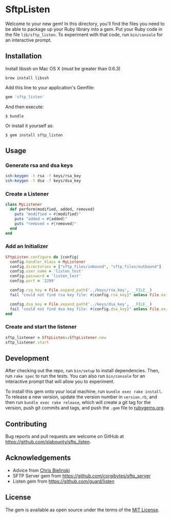# SftpListen

Welcome to your new gem! In this directory, you'll find the files you need to be able to package up your Ruby library into a gem. Put your Ruby code in the file `lib/sftp_listen`. To experiment with that code, run `bin/console` for an interactive prompt.

## Installation

Install libssh on Mac OS X (must be greater than 0.6.3)
```
brew install libssh
```

Add this line to your application's Gemfile:

```ruby
gem 'sftp_listen'
```

And then execute:

    $ bundle

Or install it yourself as:

    $ gem install sftp_listen

## Usage

### Generate rsa and dsa keys
```bash
ssh-keygen -t rsa -f keys/rsa_key
ssh-keygen -t dsa -f keys/dsa_key
```

### Create a Listener
```ruby
class MyListener
  def perform(modified, added, removed)
    puts "modified = #{modified}"
    puts "added = #{added}"
    puts "removed = #{removed}"
  end
end
```

### Add an Initializer
```ruby
SftpListen.configure do |config|
  config.handler_klass = MyListener
  config.directories = ["sftp_files/inbound", "sftp_files/outbound"]
  config.user_name = 'listen_test'
  config.password = 'listen_test'
  config.port = '2299'

  config.rsa_key = File.expand_path('../keys/rsa_key', __FILE__)
  fail "could not find rsa key file: #{config.rsa_key}" unless File.exist?(config.rsa_key)

  config.dsa_key = File.expand_path('../keys/dsa_key', __FILE__)
  fail "could not find dsa key file: #{config.dsa_key}" unless File.exist?(config.dsa_key)
end
```

### Create and start the listener
```ruby
sftp_listener = SftpListen::SftpListener.new
sftp_listener.start
```

## Development

After checking out the repo, run `bin/setup` to install dependencies. Then, run `rake spec` to run the tests. You can also run `bin/console` for an interactive prompt that will allow you to experiment.

To install this gem onto your local machine, run `bundle exec rake install`. To release a new version, update the version number in `version.rb`, and then run `bundle exec rake release`, which will create a git tag for the version, push git commits and tags, and push the `.gem` file to [rubygems.org](https://rubygems.org).

## Contributing

Bug reports and pull requests are welcome on GitHub at https://github.com/slabounty/sftp_listen.

## Acknowledgements

* Advice from [Chris Bielinski](https://github.com/chrisb)
* SFTP Server gem from https://github.com/corgibytes/sftp_server
* Listen gem from https://github.com/guard/listen

## License

The gem is available as open source under the terms of the [MIT License](http://opensource.org/licenses/MIT).


